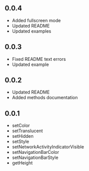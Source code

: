 ## 0.0.4
* Added fullscreen mode
* Updated README
* Updated examples

## 0.0.3
* Fixed README text errors
* Updated example

## 0.0.2
* Updated README
* Added methods documentation

## 0.0.1
* setColor
* setTranslucent
* setHidden
* setStyle
* setNetworkActivityIndicatorVisible
* setNavigationBarColor
* setNavigationBarStyle
* getHeight